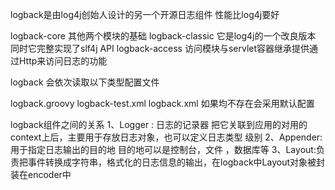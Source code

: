logback是由log4j创始人设计的另一个开源日志组件 性能比log4j要好

logback-core 其他两个模块的基础
logback-classic 它是log4j的一个改良版本 同时它完整实现了slf4j API 
logback-access 访问模块与servlet容器继承提供通过Http来访问日志的功能

logback 会依次读取以下类型配置文件

logback.groovy
logback-test.xml
logback.xml 如果均不存在会采用默认配置

logback组件之间的关系
1、Logger : 日志的记录器 把它关联到应用的对用的context上后，主要用于存放日志对象，也可以定义日志类型
级别
2、Appender:用于指定日志输出的目的地 目的地可以是控制台，文件 ，数据库等
3、Layout:负责把事件转换成字符串，格式化的日志信息的输出，在logback中Layout对象被封装在encoder中
